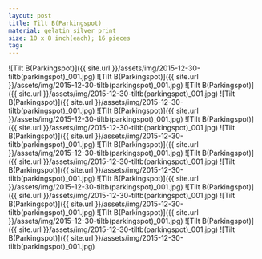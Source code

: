 ```yaml
---
layout: post
title: Tilt B(Parkingspot)
material: gelatin silver print
size: 10 x 8 inch(each); 16 pieces
tag:
---
```

![Tilt B(Parkingspot)]({{ site.url }}/assets/img/2015-12-30-tiltb(parkingspot)_001.jpg)
![Tilt B(Parkingspot)]({{ site.url }}/assets/img/2015-12-30-tiltb(parkingspot)_001.jpg)
![Tilt B(Parkingspot)]({{ site.url }}/assets/img/2015-12-30-tiltb(parkingspot)_001.jpg)
![Tilt B(Parkingspot)]({{ site.url }}/assets/img/2015-12-30-tiltb(parkingspot)_001.jpg)
![Tilt B(Parkingspot)]({{ site.url }}/assets/img/2015-12-30-tiltb(parkingspot)_001.jpg)
![Tilt B(Parkingspot)]({{ site.url }}/assets/img/2015-12-30-tiltb(parkingspot)_001.jpg)
![Tilt B(Parkingspot)]({{ site.url }}/assets/img/2015-12-30-tiltb(parkingspot)_001.jpg)
![Tilt B(Parkingspot)]({{ site.url }}/assets/img/2015-12-30-tiltb(parkingspot)_001.jpg)
![Tilt B(Parkingspot)]({{ site.url }}/assets/img/2015-12-30-tiltb(parkingspot)_001.jpg)
![Tilt B(Parkingspot)]({{ site.url }}/assets/img/2015-12-30-tiltb(parkingspot)_001.jpg)
![Tilt B(Parkingspot)]({{ site.url }}/assets/img/2015-12-30-tiltb(parkingspot)_001.jpg)
![Tilt B(Parkingspot)]({{ site.url }}/assets/img/2015-12-30-tiltb(parkingspot)_001.jpg)
![Tilt B(Parkingspot)]({{ site.url }}/assets/img/2015-12-30-tiltb(parkingspot)_001.jpg)
![Tilt B(Parkingspot)]({{ site.url }}/assets/img/2015-12-30-tiltb(parkingspot)_001.jpg)
![Tilt B(Parkingspot)]({{ site.url }}/assets/img/2015-12-30-tiltb(parkingspot)_001.jpg)
![Tilt B(Parkingspot)]({{ site.url }}/assets/img/2015-12-30-tiltb(parkingspot)_001.jpg)
